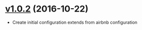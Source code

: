# [v1.0.2](https://github.com/hubot-js/eslint-config-hubot-js/releases/tag/1.0.2) (2016-10-22)

* Create initial configuration extends from airbnb configuration
